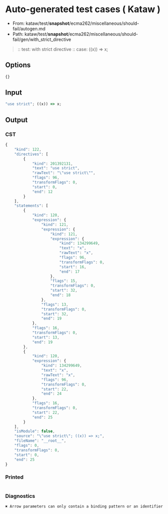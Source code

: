 # Auto-generated test cases ( Kataw )
- From: kataw/test/__snapshot__/ecma262/miscellaneous/should-fail/autogen.md
- Path: kataw/test/__snapshot__/ecma262/miscellaneous/should-fail/gen/with_strict_directive
> :: test: with strict directive
> :: case: ((x)) => x;
## Options

`````js
{}
`````
## Input

`````js
"use strict"; ((x)) => x;
`````
## Output

### CST

```javascript
{
    "kind": 122,
    "directives": [
        {
            "kind": 201392131,
            "text": "use strict",
            "rawText": "\"use strict\"",
            "flags": 96,
            "transformFlags": 0,
            "start": 0,
            "end": 12
        }
    ],
    "statements": [
        {
            "kind": 120,
            "expression": {
                "kind": 121,
                "expression": {
                    "kind": 121,
                    "expression": {
                        "kind": 134299649,
                        "text": "x",
                        "rawText": "x",
                        "flags": 96,
                        "transformFlags": 0,
                        "start": 16,
                        "end": 17
                    },
                    "flags": 15,
                    "transformFlags": 0,
                    "start": 32,
                    "end": 18
                },
                "flags": 13,
                "transformFlags": 0,
                "start": 32,
                "end": 19
            },
            "flags": 16,
            "transformFlags": 0,
            "start": 13,
            "end": 19
        },
        {
            "kind": 120,
            "expression": {
                "kind": 134299649,
                "text": "x",
                "rawText": "x",
                "flags": 96,
                "transformFlags": 0,
                "start": 22,
                "end": 24
            },
            "flags": 16,
            "transformFlags": 0,
            "start": 22,
            "end": 25
        }
    ],
    "isModule": false,
    "source": "\"use strict\"; ((x)) => x;",
    "fileName": "__root__",
    "flags": 0,
    "transformFlags": 0,
    "start": 0,
    "end": 25
}
```

### Printed

```javascript

```

### Diagnostics

```javascript
✖ Arrow parameters can only contain a binding pattern or an identifier - start: 13, end: 22

```

